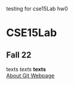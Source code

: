 testing for cse15Lab hw0
# CSE15Lab
## Fall 22
texts 
*texts*	
**texts**	
[About Git Webpage](https://docs.github.com/en/get-started/using-git/about-git)
